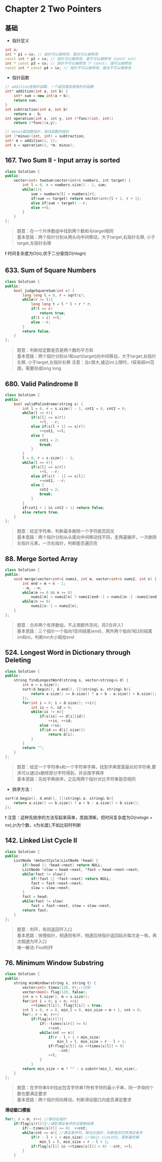 # Chapter 2 Two Pointers
## 基础
* 指针定义
```c++
int x;
int * p1 = &x; // 指针可以被修改，值也可以被修改
const int * p2 = &x; // 指针可以被修改，值不可以被修改（const int）
int * const p3 = &x; // 指针不可以被修改（* const），值可以被修改
const int * const p4 = &x; // 指针不可以被修改，值也不可以被修改
```
* 指针函数
```c++
// addition是指针函数，一个返回类型是指针的函数
int* addition(int a, int b) {
    int* sum = new int(a + b);
    return sum;
}
int subtraction(int a, int b) 
    return a - b; 
int operation(int x, int y, int (*func)(int, int)) 
    return (*func)(x,y);

// minus是函数指针，指向函数的指针
int (*minus)(int, int) = subtraction;
int* m = addition(1, 2);
int n = operation(3, *m, minus);
```

## 167. Two Sum II - Input array is sorted
```c++
class Solution {
public:
    vector<int> twoSum(vector<int>& numbers, int target) {
        int l = 0, r = numbers.size() - 1, sum;
        while(1){
            sum = numbers[l] + numbers[r];
            if(sum == target) return vector<int>{l + 1, r + 1};
            else if(sum > target) --r;
            else ++l;
        }
    }
};
```
> 题意：在一个升序数组中找到两个数和与target相同  
> 基本思路：两个指针分别从两头向中间移动，大于target,右指针左移, 小于target,左指针右移   

❗ 时间复杂度为O(n),优于二分查找O(nlogn)

## 633. Sum of Square Numbers
```c++
class Solution {
public:
    bool judgeSquareSum(int c) {
        long long l = 0, r = sqrt(c);
        while(r >= l){
            long long t = l * l + r * r;
            if(t == c)
                return true;
            if(t < c) ++l;
            else --r;
        }
        return false;
    }
};
```
> 题意：判断给定数是否是两个数的平方和  
> 基本思路：两个指针分别从1和sqrt(target)向中间移动，大于target,右指针左移, 小于target,左指针右移
> 注意：当c很大,接近int上限时，t容易超int范围，需要存成long long

## 680. Valid Palindrome II
```c++
class Solution {
public:
    bool validPalindrome(string s) {
        int l = 0, r = s.size() - 1, cnt1 = 0, cnt2 = 0;
        while(l <= r){
            if(s[l] == s[r])
                ++l, --r;
            else if(s[l + 1] == s[r])
                ++cnt1, ++l;
            else {
                cnt1 = 2;
                break;
            }
        }
        l = 0, r = s.size() - 1;
        while(l <= r){
            if(s[l] == s[r])
                ++l, --r;
            else if(s[r - 1] == s[l])
                ++cnt2, --r;
            else {
                cnt2 = 2;
                break;
            }
        }
        if(cnt1 > 1 && cnt2 > 1) return false;
        else return true;
    }
};
```
> 题意：给定字符串，判断最多删除一个字符能否回文  
> 基本思路：两个指针分别从头尾向中间移动找不同，走两遍循环，一次删除左指针元素，一次右指针，判断能否遍历完

## 88. Merge Sorted Array
```c++
class Solution {
public:
    void merge(vector<int>& nums1, int m, vector<int>& nums2, int n) {
        int end = m + n - 1;
        --m, --n;
        while(m >= 0 && n >= 0)
            nums1[m] > nums2[n] ? nums1[end--] = nums1[m--] :nums1[end--] = nums2[n--];
        while(n >= 0)
            nums1[n--] = nums2[n];
    }
};
```
> 题意：合并两个有序数组，不占用额外空间，将2合并入1  
> 基本思路：三个指针一个指向1空间结尾(end)，两外两个指向1和2的结尾(m和n)，判断mn大小赋给end

## 524. Longest Word in Dictionary through Deleting
```c++
class Solution {
public:
    string findLongestWord(string s, vector<string>& d) {
        int n = s.size();
        sort(d.begin(), d.end(), [](string& a, string& b){
            return a.size() == b.size() ? a < b : a.size() > b.size();
        });
        for(int i = 0; i < d.size(); ++i){
            int is = 0, id = 0;
            while(is != n){
                if(s[is] == d[i][id]) 
                    ++is, ++id;
                else ++is;
                if(id == d[i].size()) 
                    return d[i];
            }
        }
        return "";
    }
};
```
> 题意：给定一个字符串s和一个字符串字典，找到字典里面最长的字符串,要求可以通过s删除部分字符得到，并且按字典序  
> 基本思路：先给字典排序，之后用两个指针对比字符串是否相同  
* 排序方法：
```c++
sort(d.begin(), d.end(), [](string& a, string& b){
    return a.size() == b.size() ? a < b : a.size() > b.size();
});
```
❗ 注意：这种先排序的方法写起来简单，思路清晰，但时间复杂度为O(nxlogn + nx),(n为个数，x为长度),不如比较时判断

## 142. Linked List Cycle II
```c++
class Solution {
public:
    ListNode *detectCycle(ListNode *head) {
        if(!head || !head->next) return NULL;
        ListNode *slow = head->next, *fast = head->next->next;
        while(fast != slow){
            if(!fast || !fast->next) return NULL;
            fast = fast->next->next;
            slow = slow->next;
        }
        fast = head;
        while(fast != slow)
            fast = fast->next, slow = slow->next;
        return fast;
    }
};
```
> 题意：判环，有则返回环入口  
> 基本思路：快慢指针，相遇则有环，相遇后快指针返回起点每次走一格，再次相遇为环入口  
> 唯一解法-Flod判环

## 76. Minimum Window Substring
```c++
class Solution {
public:
    string minWindow(string s, string t) {
        vector<int> times(128, 0);//词频
        vector<bool> flag(128, false);
        int n = t.size(), m = s.size();
        for(int i = 0; i < n; ++i)
            ++times[t[i]], flag[t[i]] = true;
        int l = 0, r = 0, min_l = 0, min_size = m + 1, cnt = 0;
        for(; r < m; r++)
            if(flag[s[r]]){
                if(--times[s[r]] >= 0)
                    ++cnt;                
                while(cnt == n){
                    if(r - l + 1 < min_size)
                        min_l = l, min_size = r - l + 1;
                    if(flag[s[l]] && ++times[s[l]] > 0)
                        --cnt;
                    ++l;
                }
            }
        return min_size > m ? "" : s.substr(min_l, min_size);
    }
};
```
> 题意：在字符串S中找出包含字符串T所有字符的最小子串，同一字母的个数也要满足要求  
> 基本思路：两个指针同向移动，判断滑动窗口内是否满足要求

**滑动窗口模板**
```c++
for(; r < m; r++) //移动右指针
    if(flag[s[r]]){//遇到满足条件的点更新结果
        if(--times[s[r]] >= 0)  ++cnt;
        while(cnt == n){ //满足条件时，移动左指针，判断是否仍然满足条件
            if(r - l + 1 < min_size) //与min_size对比，更新最优解
                min_l = l, min_size = r - l + 1;
            if(flag[s[l]] && ++times[s[l]] > 0) --cnt, ++l;
        }
    }
```
